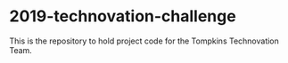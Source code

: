 # 2019-technovation-challenge
This is the repository to hold project code for the Tompkins Technovation Team. 
